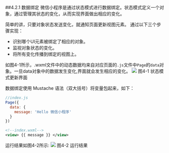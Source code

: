##4.2.1 数据绑定
微信小程序是通过状态模式进行数据绑定。状态模式定义一个对象，通过管理其状态的变化，从而实现界面做出相应的变化。

简单的讲，只要对象状态发送变化，就通知页面更新视图元素。 通过以下三个步骤实现：
* 识别哪个UI元素被绑定了相应的对象。
* 监视对象状态的变化。
* 将所有变化传播到绑定的视图上。


如图4-1所示，.wxml文件中的动态数据均来自对应页面的`.js`文件中`Page`的`data`对象。一旦data对象中的数据发生变化,界面就会发生相应的变化。
![](/assets/图4-1.png) 图4-1 状态模式更新界面

数据绑定使用 Mustache 语法（双大括号）将变量包起来，如下：
```js
//index.js
Page({
  data: {
    message: 'Hello 微信小程序'
  }
})
```
```xml
<!--index.wxml-->
<view> {{ message }} </view>
```
运行结果如图4-2所示:
![](/assets/图4-2.png) 图4-2 运行结果
